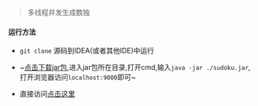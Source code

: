 > 多线程并发生成数独

#### 运行方法
- `git clone` 源码到IDEA(或者其他IDE)中运行

- ~[点击下载jar包](./src/main/resources/static/sudoku.jar),进入jar包所在目录,打开cmd,输入`java -jar ./sudoku.jar`,打开浏览器访问`localhost:9000`即可~

- 直接访问[点击这里](http://43.138.171.179:9000/)
